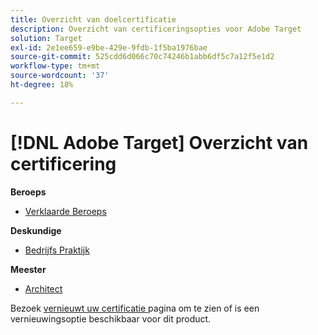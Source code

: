 ```yaml
---
title: Overzicht van doelcertificatie
description: Overzicht van certificeringsopties voor Adobe Target
solution: Target
exl-id: 2e1ee659-e9be-429e-9fdb-1f5ba1976bae
source-git-commit: 525cdd6d066c70c74246b1abb6df5c7a12f5e1d2
workflow-type: tm+mt
source-wordcount: '37'
ht-degree: 18%

---
```


# [!DNL Adobe Target] Overzicht van certificering

**Beroeps**

* [ Verklaarde Beroeps ](/help/certifications/at/at-p-business.md) <!--AD0-E408-->

**Deskundige**

* [ Bedrijfs Praktijk ](/help/certifications/at/at-e-business.md) <!--AD0-E406-->

**Meester**

* [ Architect ](/help/certifications/at/at-m-architect0623.md) <!--AD0-E409-->

Bezoek [ vernieuwt uw certificatie ](/help/certifications/renew.md) pagina om te zien of is een vernieuwingsoptie beschikbaar voor dit product.
